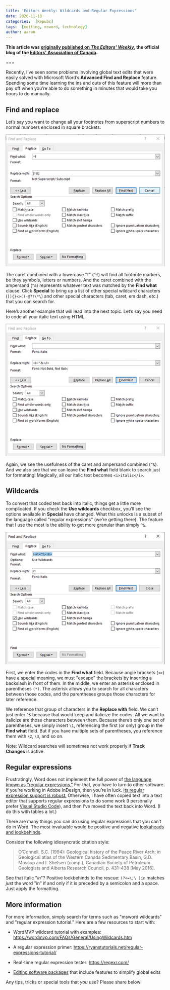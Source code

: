 ```yaml
---
title: 'Editors Weekly: Wildcards and Regular Expressions'
date: 2020-11-10
categories:  [Repubs]
tags:  [editing, msword, technology]
author: aaron
---
```


**This article was [originally published on *The Editors' Weekly*](https://blog.editors.ca/?p=7297), the official blog of the [Editors' Association of Canada](http://editors.ca).**

===

Recently, I’ve seen some problems involving global text edits that were easily
solved with Microsoft Word’s **Advanced Find and Replace** feature. Spending
some time learning the ins and outs of this feature will more than pay off when
you’re able to do something in minutes that would take you hours to do manually.

## Find and replace

Let’s say you want to change all your footnotes from superscript numbers to
normal numbers enclosed in square brackets.

![How to use the Find and Replace feature to change all your footnotes from superscript numbers to normal numbers enclosed in square brackets.](fr1.jpg)

The caret combined with a lowercase "f" (`^f`) will find all footnote
markers, be they symbols, letters or numbers. And the caret combined with the
ampersand (`^&`) represents whatever text was matched by the **Find what**
clause. Click **Special** to bring up a list of other special wildcard
characters (`[]{}<>()-@?!\*\`) and other special characters (tab, caret, em
dash, etc.) that you can search for.

Here’s another example that will lead into the next topic. Let’s say you need to
code all your italic text using HTML.

![How to use the Find and Replace feature to code all your italic text using HTML.](fr2.jpg)

Again, we see the usefulness of the caret and ampersand combined (`^&`). And
we also see that we can leave the **Find what** field blank to search just for
formatting! Magically, all our italic text becomes `<i>italic</i>`.

## Wildcards

To convert that coded text back into italic, things get a little more
complicated. If you check the **Use wildcards** checkbox, you’ll see the options
available in **Special** have changed. What this unlocks is a subset of the
language called "regular expressions" (we’re getting there). The feature that I
use the most is the ability to get more granular than simply `^&`.

![If you check the Use wildcards checkbox in the Find and Replace feature, you'll see new options in Special.](wildcards.jpg)

First, we enter the codes in the **Find what** field. Because angle brackets (`<>`) have a special meaning, we must "escape" the brackets by inserting a
backslash in front of them. In the middle, we enter an asterisk enclosed in
parentheses `(*)`. The asterisk allows you to search for all characters
between those codes, and the parentheses groups those characters for later
reference.

We reference that group of characters in the **Replace with** field. We can’t
just enter `^&` because that would keep and italicize the codes. All we want
to italicize are those characters between them. Because there’s only one set of
parentheses, we simply insert `\1`, referencing the first (or only) group in
the **Find what** field. But if you have multiple sets of parentheses, you
reference them with `\2`, `\3`, and so on.

Note: Wildcard searches will sometimes not work properly if **Track Changes** is
active.

## Regular expressions

Frustratingly, Word does not implement the full power of [the language known as
"regular expressions."](https://en.wikipedia.org/wiki/Regular_expression) For
that, you have to turn to other software. If you’re working in Adobe InDesign,
then you’re in luck. [Its regular expression support is
robust.](https://indesignsecrets.com/resources/grep) Otherwise, I have often
copied text into a text editor that supports regular expressions to do some work
(I personally prefer [Visual Studio Code](https://code.visualstudio.com/)), and
then I’ve moved the text back into Word. (I do this with tables a lot.)

There are many things you can do using regular expressions that you can’t do in
Word. The most invaluable would be positive and negative [lookaheads and
lookbehinds](https://www.rexegg.com/regex-lookarounds.html).

Consider the following idiosyncratic citation style:

> O’Connell, S.C. (1994): Geological history of the Peace River Arch; *in* Geological atlas of the Western Canada Sedimentary Basin, G.D. Mossop and I. Shetsen (comp.), Canadian Society of Petroleum Geologists and Alberta Research Council, p. 431–438 [May 2016].

See that italic "*in*"? Positive lookbehinds to the rescue: `(?<=\;\ )in`
matches *just* the word "in" if and only if it is preceded by a semicolon and a
space. Just apply the formatting.

## More information

For more information, simply search for terms such as "msword wildcards" and
"regular expression tutorial." Here are a few resources to start with:

- WordMVP wildcard tutorial with examples: <https://wordmvp.com/FAQs/General/UsingWildcards.htm>

- A regular expression primer: <https://ryanstutorials.net/regular-expressions-tutorial/>

- Real-time regular expression tester: <https://regexr.com/>

- [Editing software packages](https://activevoice.editors.ca/spring-summer-2018/tech-talk-editing-technology/) that include features to simplify global edits

Any tips, tricks or special tools that *you* use? Please share below!
